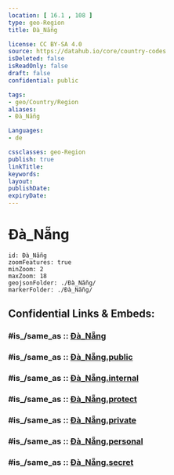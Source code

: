 ```yaml
---
location: [ 16.1 , 108 ] 
type: geo-Region
title: Đà_Nẵng

license: CC BY-SA 4.0
source: https://datahub.io/core/country-codes
isDeleted: false
isReadOnly: false
draft: false
confidential: public

tags:
- geo/Country/Region
aliases:
- Đà_Nẵng

Languages:
- de

cssclasses: geo-Region
publish: true
linkTitle: 
keywords: 
layout: 
publishDate: 
expiryDate: 
---
```


# Đà_Nẵng

```leaflet
id: Đà_Nẵng
zoomFeatures: true 
minZoom: 2 
maxZoom: 18
geojsonFolder: ./Đà_Nẵng/
markerFolder: ./Đà_Nẵng/
```


## Confidential Links & Embeds: 

### #is_/same_as :: [Đà_Nẵng](/_Standards/Earth/Continent/Asia/Asia~South~East/Vietnam/Provinces~Vietnam/Đà_Nẵng.md) 

### #is_/same_as :: [Đà_Nẵng.public](/_public/Earth/Continent/Asia/Asia~South~East/Vietnam/Provinces~Vietnam/Đà_Nẵng.public.md) 

### #is_/same_as :: [Đà_Nẵng.internal](/_internal/Earth/Continent/Asia/Asia~South~East/Vietnam/Provinces~Vietnam/Đà_Nẵng.internal.md) 

### #is_/same_as :: [Đà_Nẵng.protect](/_protect/Earth/Continent/Asia/Asia~South~East/Vietnam/Provinces~Vietnam/Đà_Nẵng.protect.md) 

### #is_/same_as :: [Đà_Nẵng.private](/_private/Earth/Continent/Asia/Asia~South~East/Vietnam/Provinces~Vietnam/Đà_Nẵng.private.md) 

### #is_/same_as :: [Đà_Nẵng.personal](/_personal/Earth/Continent/Asia/Asia~South~East/Vietnam/Provinces~Vietnam/Đà_Nẵng.personal.md) 

### #is_/same_as :: [Đà_Nẵng.secret](/_secret/Earth/Continent/Asia/Asia~South~East/Vietnam/Provinces~Vietnam/Đà_Nẵng.secret.md)

